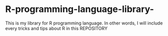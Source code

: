 # R-programming-language-library-
This is my library for R programming language. In other words, I will include every tricks and tips about R in this REPOSITORY
